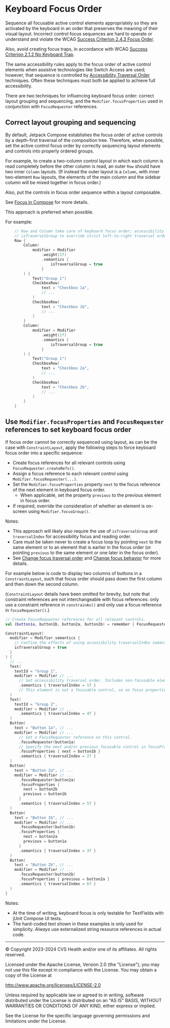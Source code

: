 # Keyboard Focus Order
Sequence all focusable active control elements appropriately so they are activated by the keyboard in an order that preserves the meaning of their visual layout. Incorrect control focus sequences are hard to operate or understand and violate the WCAG [Success Criterion 2.4.3 Focus Order](https://www.w3.org/TR/WCAG22/#focus-order).

Also, avoid creating focus traps, in accordance with WCAG [Success Criterion 2.1.2 No Keyboard Trap](https://www.w3.org/TR/WCAG22/#no-keyboard-trap).

The same accessibility rules apply to the focus order of active control elements when assistive technologies like Switch Access are used; however, that sequence is controlled by [Accessibility Traversal Order](../content/AccessibilityTraversalOrder.md) techniques. Often these techniques must both be applied to achieve full accessibility.

There are two techniques for influencing keyboard focus order: correct layout grouping and sequencing, and the `Modifier.focusProperties` used in conjunction with `FocusRequester` references.

## Correct layout grouping and sequencing

By default, Jetpack Compose establishes the focus order of active controls by a depth-first traversal of the composition tree. Therefore, when possible, set the active control focus order by correctly sequencing layout elements and controls into properly ordered groups.

For example, to create a two-column control layout in which each column is read completely before the other column is read, an outer `Row` should have two inner `Column` layouts. (If instead the outer layout is a `Column`, with inner two-element `Row` layouts, the elements of the main column and the sidebar column will be mixed together in focus order.)

Also, put the controls in focus order sequence within a layout composable.

See [Focus in Compose](https://developer.android.com/jetpack/compose/touch-input/focus) for more details.

This approach is preferred when possible.

For example:

```kotlin
    // Row and Column take care of keyboard focus order; accessibility focus order requires use of
    // isTraversalGroup to override strict left-to-right traversal order.
    Row {
        Column(
            modifier = Modifier
                .weight(1f)
                .semantics {
                    isTraversalGroup = true
                }
        ) {
            Text("Group 1")
            CheckboxRow(
                text = "Checkbox 1a", 
                // ...
            )
            CheckboxRow(
                text = "Checkbox 1b",
                // ...
            )
        }
        Column(
            modifier = Modifier
                .weight(1f)
                .semantics {
                    isTraversalGroup = true
                }
        ) {
            Text("Group 1")
            CheckboxRow(
                text = "Checkbox 2a",
                // ...
            )
            CheckboxRow(
                text = "Checkbox 2b",
                // ...
            )
        }
    }
```

## Use `Modifier.focusProperties` and `FocusRequester` references to set keyboard focus order

If focus order cannot be correctly sequenced using layout, as can be the case with `ConstraintLayout`, apply the following steps to force keyboard focus order into a specific sequence:

* Create focus references for all relevant controls using `FocusRequester.createRefs()`.
* Assign a focus reference to each relevant control using `Modifier.focusRequester(...)`.
* Set the `Modifier.focusProperties` property `next` to the focus reference of the next element in keyboard focus order. 
  * When applicable, set the property `previous` to the previous element in focus order.
* If required, override the consideration of whether an element is on-screen using `Modifier.focusGroup()`.

Notes:

* This approach will likely also require the use of `isTraversalGroup` and `traversalIndex` for accessibility focus and reading order.
* Care must be taken never to create a focus loop by pointing `next` to the same element or to an element that is earlier in the focus order (or pointing `previous` to the same element or one later in the focus order).
* See [Change focus traversal order](https://developer.android.com/jetpack/compose/touch-input/focus/change-focus-traversal-order) and [Change focus behavior](https://developer.android.com/jetpack/compose/touch-input/focus/change-focus-behavior) for more details.

For example below is code to display two columns of buttons in a `ConstraintLayout`, such that focus order should pass down the first column and then down the second column. 

(`ConstraintLayout` details have been omitted for brevity, but note that constraint references are not interchangeable with focus references: only use a constraint reference in `constrainAs()` and only use a focus reference in `focusRequester()`.)

```kotlin
// Create FocusRequester references for all relevant controls.
val (button1a, button1b, button2a, button2b) = remember { FocusRequester.createRefs() }

ConstraintLayout(
  modifier = Modifier.semantics {
    // Confine the effects of using accessibility traversalIndex semantics to this layout.
    isTraversalGroup = true
  }
) {
  // ...
  Text(
    textId = "Group 1",
    modifier = Modifier // ...
      // Set accessibility traversal order. Includes non-focusable elements. Fragile to change.          
      .semantics { traversalIndex = 1f }
      // This element is not a focusable control, so no focus properties are set.
  )
  Text(
    textId = "Group 2",
    modifier = Modifier // ...
      .semantics { traversalIndex = 4f }
  )
  Button(
    text = "Button 1a", // ...
    modifier = Modifier // ...
      // Set a FocusRequester reference on this control.
      .focusRequester(button1a)
      // Specify the next and/or previous focusable control in focusProperties.
      .focusProperties { next = button1b }
      .semantics { traversalIndex = 2f }
  )
  Button(
    text = "Button 2a", // ...
    modifier = Modifier // ...
      .focusRequester(button2a)
      .focusProperties {
        next = button2b
        previous = button1b
      }
      .semantics { traversalIndex = 5f }
  )
  Button(
    text = "Button 1b", // ...
    modifier = Modifier // ...
      .focusRequester(button1b)
      .focusProperties {
        next = button2a
        previous = button1a
      }
      .semantics { traversalIndex = 3f }
  )
  Button(
    text = "Button 2b", // ...
    modifier = Modifier // ...
      .focusRequester(button2b)
      .focusProperties { previous = button2a }
      .semantics { traversalIndex = 6f }
  )
}
```

Notes: 

* At the time of writing, keyboard focus is only testable for TextFields with jUnit Compose UI tests.
* The hard-coded text shown in these examples is only used for simplicity. _Always_ use externalized string resource references in actual code.

----

© Copyright 2023-2024 CVS Health and/or one of its affiliates. All rights reserved.

Licensed under the Apache License, Version 2.0 (the "License");
you may not use this file except in compliance with the License.
You may obtain a copy of the License at

http://www.apache.org/licenses/LICENSE-2.0

Unless required by applicable law or agreed to in writing, software
distributed under the License is distributed on an "AS IS" BASIS,
WITHOUT WARRANTIES OR CONDITIONS OF ANY KIND, either express or implied.

See the License for the specific language governing permissions and
limitations under the License.